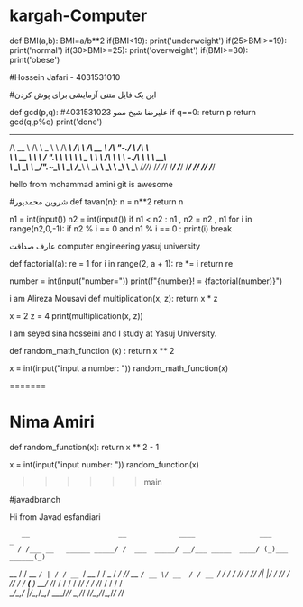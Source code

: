 # kargah-Computer
def BMI(a,b):
    BMI=a/b**2
    if(BMI<19):
        print('underweight')
    if(25>BMI>=19):
        print('normal')
    if(30>BMI>=25):
        print('overweight')
    if(BMI>=30):
        print('obese')





#Hossein Jafari - 4031531010 


#این یک فایل متنی آزمایشی برای پوش کردن





def gcd(p,q):
    #علیرضا شیخ ممو 4031531023
    if q==0: return p
    return gcd(q,p%q)
print('done')





 ______     __     __     ______     ______     ______     __    __     ______    
/\  __ \   /\ \  _ \ \   /\  ___\   /\  ___\   /\  __ \   /\ "-./  \   /\  ___\   
\ \  __ \  \ \ \/ ".\ \  \ \  __\   \ \___  \  \ \ \/\ \  \ \ \-./\ \  \ \  __\   
 \ \_\ \_\  \ \__/".~\_\  \ \_____\  \/\_____\  \ \_____\  \ \_\ \ \_\  \ \_____\ 
  \/_/\/_/   \/_/   \/_/   \/_____/   \/_____/   \/_____/   \/_/  \/_/   \/_____/ 
                                                                                  

hello from mohammad amini
git is awesome 





#شروین محمدپور
def tavan(n):
    n = n**2
    return n










n1 = int(input())
n2 = int(input())
if n1 < n2 :
    n1 , n2 = n2 , n1
for i in range(n2,0,-1):
    if n2 % i == 0 and n1 % i == 0 :
        print(i)
        break






عارف صداقت
computer engineering yasuj university 







def factorial(a):
    re = 1
    for i in range(2, a + 1):
        re *= i
    return re

number = int(input("number="))
print(f"{number}! = {factorial(number)}")


i am Alireza Mousavi
def multiplication(x, z):
    return x * z

x = 2
z = 4
print(multiplication(x, z))






I am seyed sina hosseini and I study at Yasuj University.

def random_math_function (x) :
    return x ** 2

x = int(input("input a number: "))
random_math_function(x)


=======
# Nima Amiri
def random_function(x):
    return x ** 2 - 1

x = int(input("input number: "))
random_function(x)
>>>>>>main









#javadbranch

Hi from Javad esfandiari


       __                      __             ____                ___            _ 
      / /___ __   ______ _____/ /  ___  _____/ __/___ _____  ____/ (_)___ ______(_)
 __  / / __ `/ | / / __ `/ __  /  / _ \/ ___/ /_/ __ `/ __ \/ __  / / __ `/ ___/ / 
/ /_/ / /_/ /| |/ / /_/ / /_/ /  /  __(__  ) __/ /_/ / / / / /_/ / / /_/ / /  / /  
\____/\__,_/ |___/\__,_/\__,_/   \___/____/_/  \__,_/_/ /_/\__,_/_/\__,_/_/  /_/   
 
